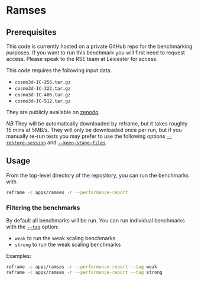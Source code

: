 # Ramses

## Prerequisites

This code is currently hosted on a private GitHub repo for the benchmarking purposes. If you want to run this benchmark you will
first need to request access. Please speak to the RSE team at Leicester for access.

This code requires the following input data.

* `cosmo3d-IC-256.tar.gz`
* `cosmo3d-IC-322.tar.gz`
* `cosmo3d-IC-406.tar.gz`
* `cosmo3d-IC-512.tar.gz`

They are publicly available on [zenodo](https://zenodo.org/record/7842140/).

*NB* They will be automatically downloaded by reframe, but it takes roughly 15 mins at 5MB/s. They will only be downloaded once
per run, but if you manually re-run tests you may prefer to use the following options
[`--restore-session`](https://reframe-hpc.readthedocs.io/en/stable/manpage.html#cmdoption-restore-session) and
[`--keep-stage-files`](https://reframe-hpc.readthedocs.io/en/stable/manpage.html#cmdoption-keep-stage-files).

## Usage

From the top-level directory of the repository, you can run the benchmarks with

```sh
reframe -c apps/ramses -r --performance-report
```

### Filtering the benchmarks

By default all benchmarks will be run. You can run individual benchmarks with the
[`--tag`](https://reframe-hpc.readthedocs.io/en/stable/manpage.html#cmdoption-0) option:

* `weak` to run the weak scaling benchmarks
* `strong` to run the weak scaling benchmarks

Examples:

```sh
reframe -c apps/ramses -r --performance-report --tag weak
reframe -c apps/ramses -r --performance-report --tag strong
```
